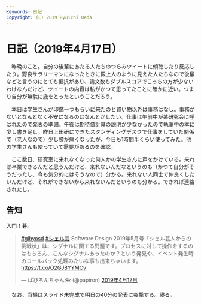 ```yaml
---
Keywords: 日記
Copyright: (C) 2019 Ryuichi Ueda
---
```


# 日記（2019年4月17日）

　昨晩のこと。自分の後輩にあたる人たちのつらみツイートに傾聴したり反応したり。野良サラリーマンになったときに殿上人のように見えた人たちなので後輩などと言うのにとても抵抗があり、論文数もダブルスコアでこっちの方が少ないわけなんだけど、ツイートの内容は私がかつて思ってたことに確かに近い。つまり自分が無駄に歳をとったということだろう。

　本日は学生さんが印鑑一つもらいに来たのと買い物以外は事務はなし。事務がないとなんとなく不安になるのはなんとかしたい。仕事は午前中が某研究会に呼ばれたので発表の準備。午後は期待値計算の説明が少なかったので執筆中の本に少し書き足し。昨日上田研にできたスタンディングデスクで仕事をしていた関係で（老人なので）少し膝が痛くなったが、今日も1時間半くらい使ってみた。他の学生さんも使っていて需要があるのを確認。

　ここ数日、研究室に来れなくなった何人かの学生さんに声をかけている。来れば卒業できるんだと思うんだけど、来れないんだなというのも（かつて自分がそうだったし、今も気分的にはそうなので）分かる。来れない人同士で仲良くしたいんだけど、それができないから来れないんだというのも分かる。できれば連絡されたし。


## 告知

入門！碁。

<blockquote class="twitter-tweet" data-lang="ja"><p lang="ja" dir="ltr"><a href="https://twitter.com/hashtag/gihyosd?src=hash&amp;ref_src=twsrc%5Etfw">#gihyosd</a> <a href="https://twitter.com/hashtag/%E3%82%B7%E3%82%A7%E3%83%AB%E8%8A%B8?src=hash&amp;ref_src=twsrc%5Etfw">#シェル芸</a> Software Design 2019年5月号「シェル芸人からの挑戦状」は、シグナルに関する問題です。プロセスに対して操作をするのはもちろん、こんなシグナルあったのか？という発見や、イベント発生時のコールバック処理みたいな事も出来ちゃいます。 <a href="https://t.co/O2GJ8YYMCv">https://t.co/O2GJ8YYMCv</a></p>&mdash; ぱぴろんちゃん👓 (@papiron) <a href="https://twitter.com/papiron/status/1118446873230991361?ref_src=twsrc%5Etfw">2019年4月17日</a></blockquote>
<script async src="https://platform.twitter.com/widgets.js" charset="utf-8"></script>


　なお、当機はスライド未完成で明日の40分の発表に突撃する。寝る。
